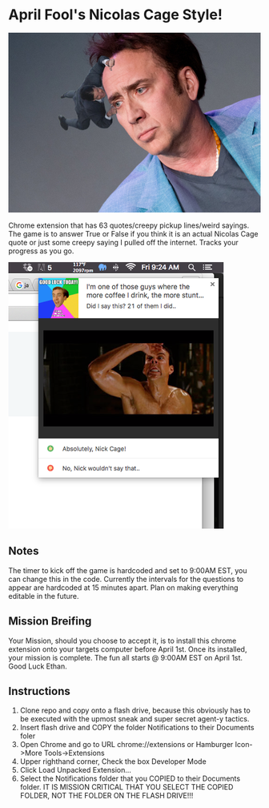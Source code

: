 # April Fool's Nicolas Cage Style!
![Tom Cruise hanging on..](/header.jpg)

Chrome extension that has 63 quotes/creepy pickup lines/weird sayings. The game is to answer True or False if you think it is an actual Nicolas Cage quote or just some creepy saying I pulled off the internet. Tracks your progress as you go.

![Preview of game](/screenshot.png)

## Notes 
The timer to kick off the game is hardcoded and set to 9:00AM EST, you can change this in the code. Currently the intervals for the questions to appear are hardcoded at 15 minutes apart. Plan on making everything editable in the future.

## Mission Breifing 
Your Mission, should you choose to accept it, is to install this chrome extension onto your targets computer before April 1st. Once its installed, your mission is complete. The fun all starts @ 9:00AM EST on April 1st. Good Luck Ethan.

## Instructions
1. Clone repo and copy onto a flash drive, because this obviously has to be executed with the upmost sneak and super secret agent-y tactics.
1. Insert flash drive and COPY the folder Notifications to their Documents foler
1. Open Chrome and go to URL chrome://extensions or Hamburger Icon->More Tools->Extensions
1. Upper righthand corner, Check the box Developer Mode
1. Click Load Unpacked Extension...
1. Select the Notifications folder that you COPIED to their Documents folder. IT IS MISSION CRITICAL THAT YOU SELECT THE COPIED FOLDER, NOT THE FOLDER ON THE FLASH DRIVE!!!